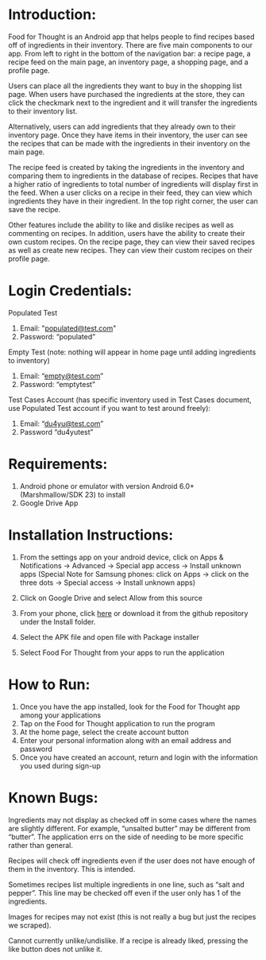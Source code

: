 # Introduction:


Food for Thought is an Android app that helps people to find recipes based off of ingredients in their inventory. There are five main components to our app. From left to right in the bottom of the navigation bar: a recipe page, a recipe feed on the main page, an inventory page, a shopping page, and a profile page. 

Users can place all the ingredients they want to buy in the shopping list page. When users have purchased the ingredients at the store, they can click the checkmark next to the ingredient and it will transfer the ingredients to their inventory list. 

Alternatively, users can add ingredients that they already own to their inventory page. Once they have items in their inventory, the user can see the recipes that can be made with the ingredients in their inventory on the main page. 


The recipe feed is created by taking the ingredients in the inventory and comparing them to ingredients in the database of recipes. Recipes that have a higher ratio of ingredients to total number of ingredients will display first in the feed.
 When a user clicks on a recipe in their feed, they can view which ingredients they have in their ingredient. In the top right corner, the user can save the recipe. 
 
 Other features include the ability to like and dislike recipes as well as commenting on recipes.
In addition, users have the ability to create their own custom recipes. On the recipe page, they can view their saved recipes as well as create new recipes. They can view their custom recipes on their profile page. 


# Login Credentials: 
Populated Test

1. Email: "populated@test.com"
2. Password: “populated”


Empty Test (note: nothing will appear in home page until adding ingredients to inventory)
1. Email: “empty@test.com”
2. Password: “emptytest”


Test Cases Account (has specific inventory used in Test Cases document, use Populated Test account if you want to test around freely):
1. Email: “du4yu@test.com”
2. Password “du4yutest”

# Requirements: 


1. Android phone or emulator with version Android 6.0+ (Marshmallow/SDK 23) to install
2. Google Drive App


# Installation Instructions: 


1. From the settings app on your android device, click on Apps & Notifications -> Advanced -> Special app access -> Install unknown apps 
(Special Note for Samsung phones: click on Apps -> click on the three dots -> Special access -> Install unknown apps)

2. Click on Google Drive and select Allow from this source 
3. From your phone, click [here](https://drive.google.com/drive/folders/1dIIXy3aO0oAqRmydvhjhIfa0oB5SQ_gm?usp=sharing) or download it from the github repository under the Install folder. 
4. Select the APK file and open file with Package installer
5. Select Food For Thought from your apps to run the application

# How to Run: 


1. Once you have the app installed, look for the Food for Thought app among your applications
2. Tap on the Food for Thought application to run the program
3. At the home page, select the create account button  
4. Enter your personal information along with an email address and password
5. Once you have created an account, return and login with the information you used during sign-up

# Known Bugs:
Ingredients may not display as checked off in some cases where the names are slightly different. For example, “unsalted butter” may be different from “butter”. The application errs on the side of needing to be more specific rather than general.

Recipes will check off ingredients even if the user does not have enough of them in the inventory. This is intended.

Sometimes recipes list multiple ingredients in one line, such as “salt and pepper”. This line may be checked off even if the user only has 1 of the ingredients.

Images for recipes may not exist (this is not really a bug but just the recipes we scraped).

Cannot currently unlike/undislike. If a recipe is already liked, pressing the like button does not unlike it.

